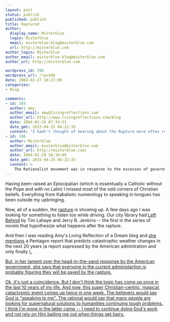 ```yaml
---
layout: post
status: publish
published: publish
title: Raptured
author:
  display_name: Misterblue
  login: Misterblue
  email: misterblue-blog@misterblue.com
  url: http://misterblue.com
author_login: Misterblue
author_email: misterblue-blog@misterblue.com
author_url: http://misterblue.com

wordpress_id: 398
wordpress_url: /?p=398
date: 2004-02-27 10:27:09
categories:
- Blog

comments:
- id: 165
  author: amy
  author_email: amy@livingreflections.com
  author_url: http://www.livingreflections.com/blog
  date: 2004-02-29 07:34:53
  date_gmt: 2015-04-25 04:22:33
  content: "I hadn't thought of hearing about the Rapture more often recently as being a message to me to reform..  :)   \nI was raised Catholic and had never heard of it until 60 Minutes did a story on it a few weeks ago.  My mouth was hanging open the whole time. Catholics were explicitly mentioned as among those who would not be included in the Rapture, so I guess I'm doomed.  I've mentioned it a few times on my site because I'm just so amazed that people believe this stuff.  \nI think you're hearing more about this for a couple of reasons.  A. Bush's church is among those that believe the Rapture and B. the Mel Gibson movie expounds the same beliefs these people have.  I don't know about the movie being some message to the unsaved.. if you're going to believe in messages like that how do you discount the fact that the guy playing Jesus in the movie was struck by lightning, dislocated a shoulder, got pnemonia and had a lung infection during the filming?\n\nHope you are recovering from your surgery well and enjoying your weekend."
- id: 166
  author: Misterblue
  author_email: misterblue@misterblue.com
  author_url: http://misterblue.com/
  date: 2004-02-29 10:16:09
  date_gmt: 2015-04-25 04:22:33
  content: >
    The Rationalist movement was in response to the excesses of government by belief and that was the philosophic camp our founding fathers came from.  I am bothered that that has been forgotten.  It is known that people can believe almost anything and that groups can believe and promolgate the most amazing things -- from suicide for joining comet flying space aliens to The Rapture.  We all must believe something, but that is not the basis for civil government policy.
---
```

<p>
Having been raised an Episcipalian
(which is essentually a Catholic without the Pope and with no Latin)
I missed most of the odd corners of Christian beliefs.
Everything from Kabalistic numerology to speaking in tongues
has been outside my upbringing.
</p>
<p>
Now, all of a sudden, the
<a href="http://www.godonthe.net/evidence/rapture.htm">rapture</a>
is showing up.
A few days ago I was looking for something to listen too while driving.
Our city library had
<a href="http://www.amazon.com/exec/obidos/ASIN/0842329129/misterblue">Left Behind</a> by Tim Lahaye and Jerry B. Jenkins --
the first in the series of novels that hypothesize what happens after
the rapture.
</p>
<p>
And then I was reading Amy's
Living Reflection of a Dream
blog
and 
<a href="http://www.livingreflections.com/blog/001401.php">she mentions</a> 
a Pentagon report that predicts catastrophic weather
changes in the next 20 years (a report supressed by the American
admintration and only finally 
<a href="http://observer.guardian.co.uk/international/story/0,6903,1153513,00.html"reported by the British Guardian</a>
).
</p>
<p>
But, in her lament over the head-in-the-sand response by the
American government, she says that everyone in the current
administartion is probably figuring they will be saved by
the rapture.
</p>
<p>
Ok, it's just a coincidence.  But I don't think the topic has come
up once in the last 10 years of my life.
And now, this super Christian-centric, magical, cataclysmic
event comes up twice in one week.
The believers would say God is "speaking to me".
The rational would say that many people are looking for
supernatural solutions to humanities continuing tough problems.
I think I'm more in the latter camp -- I need to continue doing
God's work and not rely on Him bailing me out when things get hairy.
</p>
